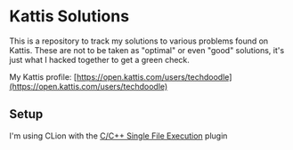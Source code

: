 # Kattis Solutions

This is a repository to track my solutions to various problems found on Kattis.
These are not to be taken as "optimal" or even "good" solutions, it's just what I hacked together to get a green check.

My Kattis profile: [https://open.kattis.com/users/techdoodle](https://open.kattis.com/users/techdoodle)

## Setup
I'm using CLion with the [C/C++ Single File Execution](https://plugins.jetbrains.com/plugin/8352-c-c--single-file-execution) plugin